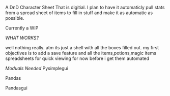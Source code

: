 A DnD Character Sheet That is digitial. I plan to have it automaticly pull stats from a spread sheet of items to fill in stuff and make it as automatic as possible.

Currently a WIP

*WHAT WORKS?*

well nothing really. atm its just a shell with all the boxes filled out. my first objectives is to add a save feature and all the items,potions,magic items spreadsheets for quick viewing for now
before i get them automated

*Moduals Needed*
Pysimplegui

Pandas

Pandasgui
